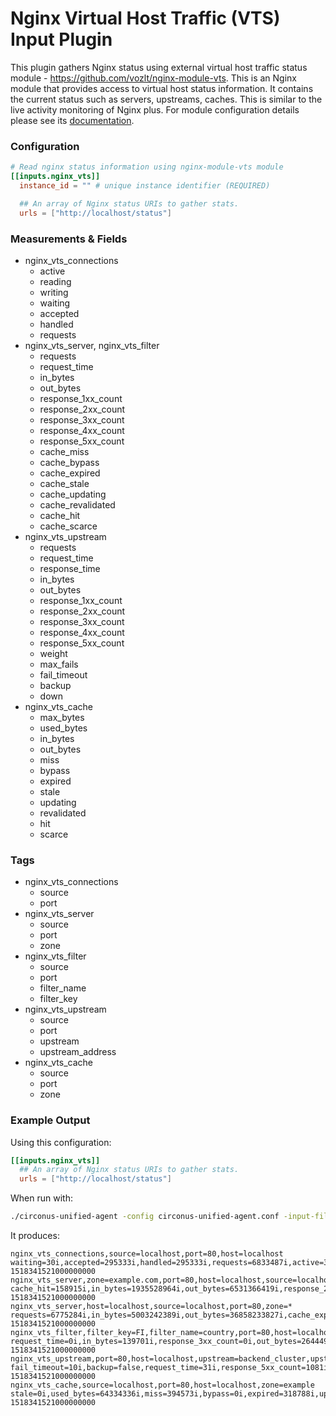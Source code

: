 # Nginx Virtual Host Traffic (VTS) Input Plugin

This plugin gathers Nginx status using external virtual host traffic status module -  <https://github.com/vozlt/nginx-module-vts>. This is an Nginx module that provides access to virtual host status information. It contains the current status such as servers, upstreams, caches. This is similar to the live activity monitoring of Nginx plus.
For module configuration details please see its [documentation](https://github.com/vozlt/nginx-module-vts#synopsis).

### Configuration

```toml
# Read nginx status information using nginx-module-vts module
[[inputs.nginx_vts]]
  instance_id = "" # unique instance identifier (REQUIRED)

  ## An array of Nginx status URIs to gather stats.
  urls = ["http://localhost/status"]
```

### Measurements & Fields

- nginx_vts_connections
    - active
    - reading
    - writing
    - waiting
    - accepted
    - handled
    - requests
- nginx_vts_server, nginx_vts_filter
    - requests
    - request_time
    - in_bytes
    - out_bytes
    - response_1xx_count
    - response_2xx_count
    - response_3xx_count
    - response_4xx_count
    - response_5xx_count
    - cache_miss
    - cache_bypass
    - cache_expired
    - cache_stale
    - cache_updating
    - cache_revalidated
    - cache_hit
    - cache_scarce
- nginx_vts_upstream
    - requests
    - request_time
    - response_time
    - in_bytes
    - out_bytes
    - response_1xx_count
    - response_2xx_count
    - response_3xx_count
    - response_4xx_count
    - response_5xx_count
    - weight
    - max_fails
    - fail_timeout
    - backup
    - down
- nginx_vts_cache
    - max_bytes
    - used_bytes
    - in_bytes
    - out_bytes
    - miss
    - bypass
    - expired
    - stale
    - updating
    - revalidated
    - hit
    - scarce

### Tags

- nginx_vts_connections
    - source
    - port
- nginx_vts_server
    - source
    - port
    - zone
- nginx_vts_filter
    - source
    - port
    - filter_name
    - filter_key
- nginx_vts_upstream
    - source
    - port
    - upstream
    - upstream_address
- nginx_vts_cache
    - source
    - port
    - zone

### Example Output

Using this configuration:

```toml
[[inputs.nginx_vts]]
  ## An array of Nginx status URIs to gather stats.
  urls = ["http://localhost/status"]
```

When run with:

```sh
./circonus-unified-agent -config circonus-unified-agent.conf -input-filter nginx_vts -test
```

It produces:

```
nginx_vts_connections,source=localhost,port=80,host=localhost waiting=30i,accepted=295333i,handled=295333i,requests=6833487i,active=33i,reading=0i,writing=3i 1518341521000000000
nginx_vts_server,zone=example.com,port=80,host=localhost,source=localhost cache_hit=158915i,in_bytes=1935528964i,out_bytes=6531366419i,response_2xx_count=809994i,response_4xx_count=16664i,cache_bypass=0i,cache_stale=0i,cache_revalidated=0i,requests=2187977i,response_1xx_count=0i,response_3xx_count=1360390i,cache_miss=2249i,cache_updating=0i,cache_scarce=0i,request_time=13i,response_5xx_count=929i,cache_expired=0i 1518341521000000000
nginx_vts_server,host=localhost,source=localhost,port=80,zone=* requests=6775284i,in_bytes=5003242389i,out_bytes=36858233827i,cache_expired=318881i,cache_updating=0i,request_time=51i,response_1xx_count=0i,response_2xx_count=4385916i,response_4xx_count=83680i,response_5xx_count=1186i,cache_bypass=0i,cache_revalidated=0i,cache_hit=1972222i,cache_scarce=0i,response_3xx_count=2304502i,cache_miss=408251i,cache_stale=0i 1518341521000000000
nginx_vts_filter,filter_key=FI,filter_name=country,port=80,host=localhost,source=localhost request_time=0i,in_bytes=139701i,response_3xx_count=0i,out_bytes=2644495i,response_1xx_count=0i,cache_expired=0i,cache_scarce=0i,requests=179i,cache_miss=0i,cache_bypass=0i,cache_stale=0i,cache_updating=0i,cache_revalidated=0i,cache_hit=0i,response_2xx_count=177i,response_4xx_count=2i,response_5xx_count=0i 1518341521000000000
nginx_vts_upstream,port=80,host=localhost,upstream=backend_cluster,upstream_address=127.0.0.1:6000,source=localhost fail_timeout=10i,backup=false,request_time=31i,response_5xx_count=1081i,response_2xx_count=1877498i,max_fails=1i,in_bytes=2763336289i,out_bytes=19470265071i,weight=1i,down=false,response_time=31i,response_1xx_count=0i,response_4xx_count=76125i,requests=3379232i,response_3xx_count=1424528i 1518341521000000000
nginx_vts_cache,source=localhost,port=80,host=localhost,zone=example stale=0i,used_bytes=64334336i,miss=394573i,bypass=0i,expired=318788i,updating=0i,revalidated=0i,hit=689883i,scarce=0i,max_bytes=9223372036854775296i,in_bytes=1111161581i,out_bytes=19175548290i 1518341521000000000
```
